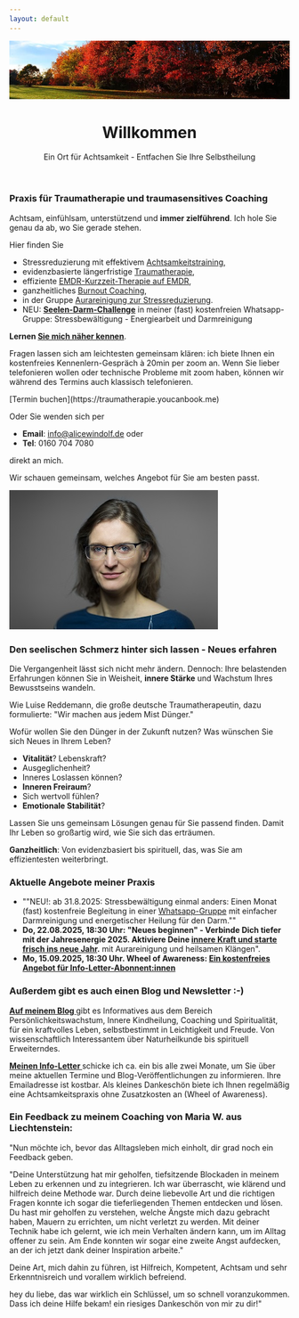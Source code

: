 ```yaml
---
layout: default
---
```

<img src="assets/images/blog-banner-herbst-wald.png" alt="" style="max-width:100%"/>

<header>
	<h1>Willkommen</h1>
	<p>Ein Ort für Achtsamkeit - Entfachen Sie Ihre Selbstheilung</p>
</header>

### Praxis für Traumatherapie und traumasensitives Coaching 
Achtsam, einfühlsam, unterstützend und **immer zielführend**. Ich hole Sie genau da ab, wo Sie gerade stehen.

Hier finden Sie 
- Stressreduzierung mit effektivem [Achtsamkeitstraining](/2023/04/14/wheel-of-awareness.html),
- evidenzbasierte längerfristige [Traumatherapie](/2023/02/09/Traumatherapie-in-Berlin.html),
- effiziente [EMDR-Kurzzeit-Therapie auf EMDR](/2024/07/13/EMDR-Kurzzeit-Therapie.html), 
- ganzheitliches [Burnout Coaching](/2024/06/14/Ganzheitliches-Burnout-Coaching.html), 
- in der Gruppe [Aurareinigung zur Stressreduzierung](/2023/02/10/Gruppenabende-Meditationsreisen.html).
- NEU: **[Seelen-Darm-Challenge](/2025/08/12/Seelen-Darm-Challenge.html)** in meiner (fast) kostenfreien Whatsapp-Gruppe: Stressbewältigung - Energiearbeit und Darmreinigung 

<strong>Lernen <a href="/about/">Sie mich näher kennen</a></strong>.

Fragen lassen sich am leichtesten gemeinsam klären: ich biete Ihnen ein kostenfreies Kennenlern-Gespräch à 20min per zoom an. Wenn Sie lieber telefonieren wollen oder technische Probleme mit zoom haben, können wir während des Termins auch klassisch telefonieren.  

<span class='calltoaction'>
[Termin buchen](https://traumatherapie.youcanbook.me)
</span>

Oder Sie wenden sich per 
- **Email**: info@alicewindolf.de oder
- **Tel**: 0160 704 7080

direkt an mich.

Wir schauen gemeinsam, welches Angebot für Sie am besten passt. 

![Jaymaleh](/assets/about-Portrait2.jpg)

### Den seelischen Schmerz hinter sich lassen - Neues erfahren
Die Vergangenheit lässt sich nicht mehr ändern. Dennoch: Ihre belastenden Erfahrungen können Sie in Weisheit, **innere Stärke** und Wachstum Ihres Bewusstseins wandeln. 

Wie Luise Reddemann, die große deutsche Traumatherapeutin, dazu formulierte: "Wir machen aus jedem Mist Dünger." 

Wofür wollen Sie den Dünger in der Zukunft nutzen? Was wünschen Sie sich Neues in Ihrem Leben? 
- **Vitalität**? Lebenskraft?
- Ausgeglichenheit?
- Inneres Loslassen können?
- **Inneren Freiraum**?
- Sich wertvoll fühlen?
- **Emotionale Stabilität**?

Lassen Sie uns gemeinsam Lösungen genau für Sie passend finden. Damit Ihr Leben so großartig wird, wie Sie sich das erträumen. 

**Ganzheitlich**: Von evidenzbasiert bis spirituell, das, was Sie am effizientesten weiterbringt. 

### Aktuelle Angebote meiner Praxis
- ""NEU!: ab 31.8.2025: Stressbewältigung einmal anders: Einen Monat (fast) kostenfreie Begleitung in einer [Whatsapp-Gruppe](/2025/08/12/Seelen-Darm-Challenge.html) mit einfacher Darmreinigung und energetischer Heilung für den Darm."" 
- **Do, 22.08.2025, 18:30 Uhr: "Neues beginnen" - Verbinde Dich tiefer mit der Jahresenergie 2025. Aktiviere Deine [innere Kraft und starte frisch ins neue Jahr](/2023/02/10/Gruppenabende-Meditationsreisen).** mit Aurareinigung und heilsamen Klängen".
- **Mo, 15.09.2025, 18:30 Uhr. Wheel of Awareness: [Ein kostenfreies Angebot für Info-Letter-Abonnent:innen](/2021/04/21/Landingspage-Newsletteranmeldung.html)**


### Außerdem gibt es auch einen Blog und Newsletter :-)
 <p><strong><a href="/blog.html">Auf meinem Blog </a></strong> gibt es Informatives aus dem Bereich Persönlichkeitswachstum, Innere Kindheilung, Coaching und Spiritualität, für ein kraftvolles Leben, selbstbestimmt in Leichtigkeit und Freude. Von wissenschaftlich Interessantem über Naturheilkunde bis spirituell Erweiterndes.
	</p>
	

<p><strong><a href="/2021/04/21/Landingspage-Newsletteranmeldung.html"> Meinen Info-Letter </a></strong>  schicke ich ca. ein bis alle zwei Monate, um Sie über meine aktuellen Termine und Blog-Veröffentlichungen zu informieren. Ihre Emailadresse ist kostbar. Als kleines Dankeschön biete ich Ihnen regelmäßig eine Achtsamkeitspraxis ohne Zusatzkosten an (Wheel of Awareness). </p>
	
<p>
<h3>Ein Feedback zu meinem Coaching von Maria W. aus Liechtenstein: </h3>

<p>"Nun möchte ich, bevor das Alltagsleben mich einholt, dir grad noch ein Feedback geben.</p> 

<p>"Deine Unterstützung hat mir geholfen, tiefsitzende Blockaden in meinem Leben zu erkennen und zu integrieren. Ich war überrascht, wie klärend und hilfreich deine Methode war. Durch deine liebevolle Art und die richtigen Fragen konnte ich sogar die tieferliegenden Themen entdecken und lösen. Du hast mir geholfen zu verstehen, welche Ängste mich dazu gebracht haben, Mauern zu errichten, um nicht verletzt zu werden. Mit deiner Technik habe ich gelernt, wie ich mein Verhalten ändern kann, um im Alltag offener zu sein. Am Ende konnten wir sogar eine zweite Angst aufdecken, an der ich jetzt dank deiner Inspiration arbeite."</p> 

<p>Deine Art, mich dahin zu führen, ist Hilfreich, Kompetent, Achtsam und
sehr Erkenntnisreich und vorallem wirklich befreiend.</p> 

<p>hey du liebe, das war wirklich ein Schlüssel, um so schnell
voranzukommen. Dass ich deine Hilfe bekam! ein riesiges Dankeschön von
mir zu dir!"</p> 





